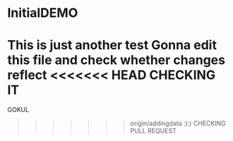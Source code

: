 
# InitialDEMO
This is just another test
Gonna edit this file and check whether changes reflect 
<<<<<<< HEAD
CHECKING IT
=======
GOKUL
>>>>>>> origin/addingdata
:):)
CHECKING PULL REQUEST